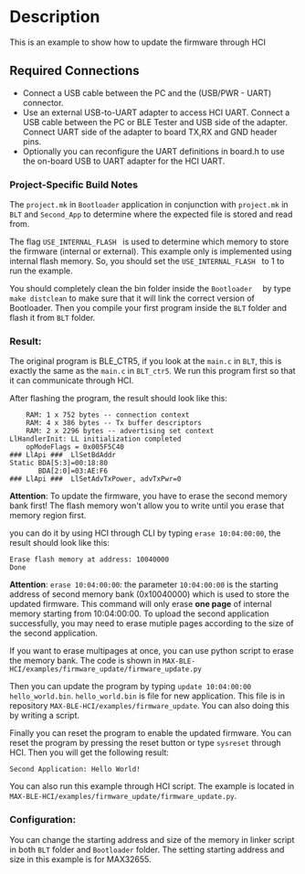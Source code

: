 # Description

This is an example to show how to update the firmware through HCI



## Required Connections
-   Connect a USB cable between the PC and the (USB/PWR - UART) connector.
-   Use an external USB-to-UART adapter to access HCI UART. Connect a USB cable between the PC or BLE Tester
    and USB side of the adapter. Connect UART side of the adapter to board TX,RX and GND header pins.
-   Optionally you can reconfigure the UART definitions in board.h to use the on-board USB to UART 
    adapter for the HCI UART.


### Project-Specific Build Notes
The `project.mk` in `Bootloader` application in conjunction with `project.mk` in `BLT` and `Second_App` to determine
where the expected file is stored and read from.

The flag `USE_INTERNAL_FLASH ` is used to determine which memory to store the firmware (internal or external). This example only is implemented using internal flash memory. 
So, you should set the `USE_INTERNAL_FLASH ` to 1 to run the example. 


You should completely clean the bin folder inside the `Bootloader  ` by type `make distclean` to make sure that it will link the correct version of Bootloader. Then you compile your first program inside the `BLT` folder and flash it from `BLT` folder. 

### Result:
The original program is BLE_CTR5, if you look at the `main.c` in `BLT`, this is exactly the same as the `main.c` in `BLT_ctr5`. We run this program first so that it can communicate through HCI. 

After flashing the program, the result should look like this: 
```
    RAM: 1 x 752 bytes -- connection context
    RAM: 4 x 386 bytes -- Tx buffer descriptors
    RAM: 2 x 2296 bytes -- advertising set context
LlHandlerInit: LL initialization completed
    opModeFlags = 0x005F5C40
### LlApi ###  LlSetBdAddr
Static BDA[5:3]=00:18:80
       BDA[2:0]=03:AE:F6
### LlApi ###  LlSetAdvTxPower, advTxPwr=0

```

**Attention**: To update the firmware, you have to erase the second memory bank first! The flash memory won't allow you to write until you erase that memory region first. 

you can do it by using HCI through CLI by typing `erase 10:04:00:00`, the result should look like this:
```
Erase flash memory at address: 10040000
Done
```

**Attention**: `erase 10:04:00:00`: the parameter `10:04:00:00` is the starting address of second memory bank (0x10040000) which is used to store the updated firmware. This command will only erase **one page** of internal memory starting from 10:04:00:00. To upload the second application successfully, you may need to erase mutiple pages according to the size of the second application.

If you want to erase multipages at once, you can use python script to erase the memory bank. The code is shown in `MAX-BLE-HCI/examples/firmware_update/firmware_update.py`

Then you can update the program by typing `update 10:04:00:00 hello_world.bin`. `hello_world.bin` is file for new application. This file is in repository `MAX-BLE-HCI/examples/firmware_update`. You can also doing this by writing a script. 

Finally you can reset the program to enable the updated firmware. You can reset the program by pressing the reset button or type `sysreset` through HCI. Then you will get the following result:
```
Second Application: Hello World! 
```


You can also run this example through HCI script. The example is located in `MAX-BLE-HCI/examples/firmware_update/firmware_update.py`.

### Configuration:
You can change the starting address and size of the memory in linker script in both `BLT` folder and `Bootloader` folder.
The setting starting address and size in this example is for MAX32655.